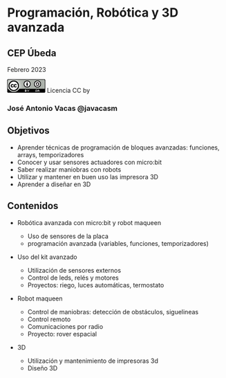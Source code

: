 # Programación, Robótica y 3D avanzada

## CEP Úbeda

Febrero 2023


![CCbySA](images/CCbySQ_88x31.png) Licencia CC by 

### José Antonio Vacas @javacasm

## Objetivos 

* Aprender técnicas de programación de bloques avanzadas: funciones, arrays, temporizadores
* Conocer y usar sensores actuadores con micro:bit
* Saber realizar maniobras con robots
* Utilizar y mantener en buen uso las impresora 3D
* Aprender a diseñar en 3D

## Contenidos

* Robótica avanzada con micro:bit y robot maqueen
    * Uso de sensores de la placa
    * programación avanzada (variables, funciones, temporizadores)

* Uso del kit avanzado
    * Utilización de sensores externos
    * Control de leds, relés y motores
    * Proyectos: riego, luces automáticas, termostato

* Robot maqueen
    * Control de maniobras: detección de obstáculos, siguelineas
    * Control remoto
    * Comunicaciones por radio
    * Proyecto: rover espacial

* 3D
    * Utilización y mantenimiento de impresoras 3d
    * Diseño 3D
    